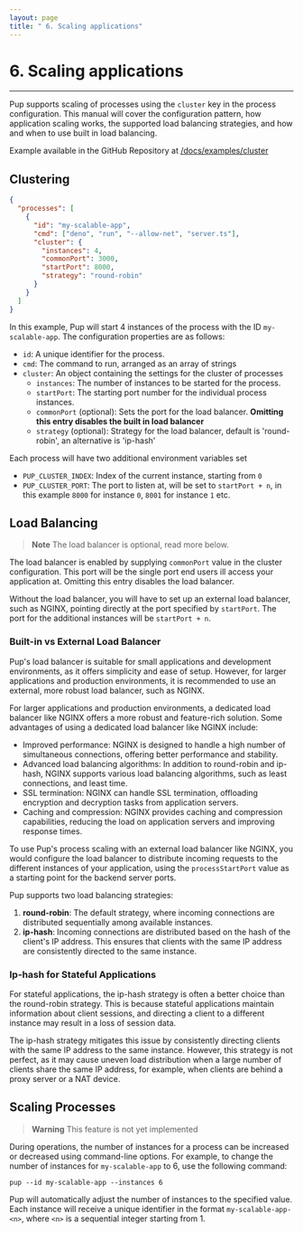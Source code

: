 ```yaml
---
layout: page
title: " 6. Scaling applications"
---
```


# 6. Scaling applications

---

Pup supports scaling of processes using the `cluster` key in the process configuration. This manual will cover the configuration pattern, how application scaling works, the supported load balancing
strategies, and how and when to use built in load balancing.

Example available in the GitHub Repository at [/docs/examples/cluster](https://github.com/Hexagon/pup/tree/main/docs/examples/cluster)

## Clustering

```json
{
  "processes": [
    {
      "id": "my-scalable-app",
      "cmd": ["deno", "run", "--allow-net", "server.ts"],
      "cluster": {
        "instances": 4,
        "commonPort": 3000,
        "startPort": 8000,
        "strategy": "round-robin"
      }
    }
  ]
}
```

In this example, Pup will start 4 instances of the process with the ID `my-scalable-app`. The configuration properties are as follows:

- `id`: A unique identifier for the process.
- `cmd`: The command to run, arranged as an array of strings
- `cluster`: An object containing the settings for the cluster of processes
  - `instances`: The number of instances to be started for the process.
  - `startPort`: The starting port number for the individual process instances.
  - `commonPort` (optional): Sets the port for the load balancer. **Omitting this entry disables the built in load balancer**
  - `strategy` (optional): Strategy for the load balancer, default is 'round-robin', an alternative is 'ip-hash'

Each process will have two additional environment variables set

- `PUP_CLUSTER_INDEX`: Index of the current instance, starting from `0`
- `PUP_CLUSTER_PORT`: The port to listen at, will be set to `startPort + n`, in this example `8000` for instance `0`, `8001` for instance `1` etc.

## Load Balancing

> **Note** The load balancer is optional, read more below.

The load balancer is enabled by supplying `commonPort` value in the cluster configuration. This port will be the single port end users ill access your application at. Omitting this entry disables the
load balancer.

Without the load balancer, you will have to set up an external load balancer, such as NGINX, pointing directly at the port specified by `startPort`. The port for the additional instances will be
`startPort + n`.

### Built-in vs External Load Balancer

Pup's load balancer is suitable for small applications and development environments, as it offers simplicity and ease of setup. However, for larger applications and production environments, it is
recommended to use an external, more robust load balancer, such as NGINX.

For larger applications and production environments, a dedicated load balancer like NGINX offers a more robust and feature-rich solution. Some advantages of using a dedicated load balancer like NGINX
include:

- Improved performance: NGINX is designed to handle a high number of simultaneous connections, offering better performance and stability.
- Advanced load balancing algorithms: In addition to round-robin and ip-hash, NGINX supports various load balancing algorithms, such as least connections, and least time.
- SSL termination: NGINX can handle SSL termination, offloading encryption and decryption tasks from application servers.
- Caching and compression: NGINX provides caching and compression capabilities, reducing the load on application servers and improving response times.

To use Pup's process scaling with an external load balancer like NGINX, you would configure the load balancer to distribute incoming requests to the different instances of your application, using the
`processStartPort` value as a starting point for the backend server ports.

Pup supports two load balancing strategies:

1. **round-robin**: The default strategy, where incoming connections are distributed sequentially among available instances.
2. **ip-hash**: Incoming connections are distributed based on the hash of the client's IP address. This ensures that clients with the same IP address are consistently directed to the same instance.

### Ip-hash for Stateful Applications

For stateful applications, the ip-hash strategy is often a better choice than the round-robin strategy. This is because stateful applications maintain information about client sessions, and directing
a client to a different instance may result in a loss of session data.

The ip-hash strategy mitigates this issue by consistently directing clients with the same IP address to the same instance. However, this strategy is not perfect, as it may cause uneven load
distribution when a large number of clients share the same IP address, for example, when clients are behind a proxy server or a NAT device.

## Scaling Processes

> **Warning** This feature is not yet implemented

During operations, the number of instances for a process can be increased or decreased using command-line options. For example, to change the number of instances for `my-scalable-app` to 6, use the
following command:

    pup --id my-scalable-app --instances 6

Pup will automatically adjust the number of instances to the specified value. Each instance will receive a unique identifier in the format `my-scalable-app-<n>`, where `<n>` is a sequential integer
starting from 1.
